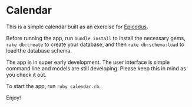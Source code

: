 # Calendar

This is a simple calendar built as an exercise for
[Epicodus](http://www.epicodus.com/).

Before running the app, run `bundle install` to install the necessary gems, `rake db:create` to
create your database, and then `rake db:schema:load` to load the database schema.

The app is in super early development. The user interface is simple command line and models are still developing. Please keep this in mind as you check it out.

To start the app, run `ruby calendar.rb`.

Enjoy!